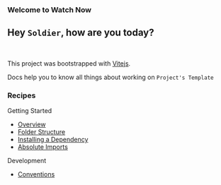 ### Welcome to Watch Now

## Hey `Soldier`, how are you today?

<br/>

This project was bootstrapped with [Vitejs](https://vitejs.dev/).

Docs help you to know all things about working on `Project's Template`

### Recipes

Getting Started

- [Overview](./docs/overview.md)
- [Folder Structure](./docs/folder-structure.md)
- [Installing a Dependency](./docs/installing-a-dependency.md)
- [Absolute Imports](./docs/absolute-imports.md)

Development

- [Conventions](./docs/conventions.md)
